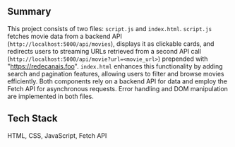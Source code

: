 ## Summary

This project consists of two files: `script.js` and `index.html`.  `script.js` fetches movie data from a backend API (`http://localhost:5000/api/movies`), displays it as clickable cards, and redirects users to streaming URLs retrieved from a second API call (`http://localhost:5000/api/movie?url=<movie_url>`) prepended with "https://redecanais.foo".  `index.html` enhances this functionality by adding search and pagination features, allowing users to filter and browse movies efficiently. Both components rely on a backend API for data and employ the Fetch API for asynchronous requests. Error handling and DOM manipulation are implemented in both files.

## Tech Stack

HTML, CSS, JavaScript, Fetch API
